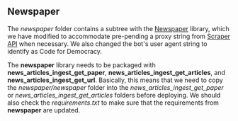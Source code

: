 ## Newspaper

The *newspaper* folder contains a subtree with the [Newspaper](https://github.com/codelucas/newspaper) library, which we have modified to accommodate pre-pending a proxy string from [Scraper API](https://www.scraperapi.com/) when necessary. We also changed the bot's user agent string to identify as Code for Democracy.

The **newspaper** library needs to be packaged with **news_articles_ingest_get_paper**, **news_articles_ingest_get_articles**, and **news_articles_ingest_get_url**. Basically, this means that we need to copy the *newspaper/newspaper* folder into the *news_articles_ingest_get_paper* or *news_articles_ingest_get_articles* folders before deploying. We should also check the *requirements.txt* to make sure that the requirements from **newspaper** are updated.
